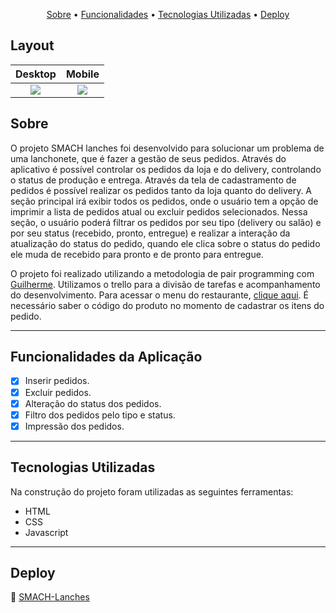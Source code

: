 <p align="center">
  <a href="#sobre">Sobre</a> •
  <a href="#funcionalidades-da-aplicação">Funcionalidades</a> •
  <a href="#tecnologias-utilizadas">Tecnologias Utilizadas</a> • 
  <a href="#deploy">Deploy</a> 
</p>

## Layout
Desktop           |  Mobile
:-------------------------:|:-------------------------:
![](https://user-images.githubusercontent.com/93055468/197838741-e2d9ffbe-cf98-4045-82a7-b33b8fbe4234.png)  |  ![](https://user-images.githubusercontent.com/93055468/197840040-bcd2fdd8-52e0-49b9-8a71-505127afec42.png)

## Sobre
<p>
O projeto SMACH lanches foi desenvolvido para solucionar um problema de uma lanchonete, que é fazer a gestão de seus pedidos. 
Através do aplicativo é possível controlar os pedidos da loja e do delivery, controlando o status de produção e entrega. Através da tela de cadastramento de pedidos é possível realizar os pedidos tanto da loja quanto do delivery. 
A seção principal irá exibir todos os pedidos, onde o usuário tem a opção de imprimir a lista de pedidos atual ou excluir pedidos selecionados. Nessa seção, o usuário poderá filtrar os pedidos por seu tipo (delivery ou salão)
e por seu status (recebido, pronto, entregue) e realizar a interação da atualização do status do pedido, quando ele clica sobre o status do pedido ele muda de recebido para pronto e de pronto para entregue.
</p>
<p>
O projeto foi realizado utilizando a metodologia de pair programming com <a href="https://github.com/GuilhermeMaywald" target="_blank">Guilherme</a>. Utilizamos o trello para a divisão de tarefas e
acompanhamento do desenvolvimento. Para acessar o menu do restaurante, <a href="https://github.com/fabiomoura-m/smach-lanches/blob/main/assets/js/products.js" target="_blank">clique aqui</a>. É necessário saber o código do produto
no momento de cadastrar os itens do pedido.
</p>

---

## Funcionalidades da Aplicação

- [x] Inserir pedidos.
- [x] Excluir pedidos.
- [x] Alteração do status dos pedidos.
- [x] Filtro dos pedidos pelo tipo e status.
- [x] Impressão dos pedidos.

---

## Tecnologias Utilizadas

Na construção do projeto foram utilizadas as seguintes ferramentas:

- HTML
- CSS
- Javascript

---

## Deploy 

🚀 [SMACH-Lanches](https://smach-lanches.vercel.app/)
